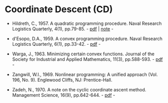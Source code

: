 # Coordinate Descent (CD)

* Hildreth, C., 1957. A quadratic programming procedure. Naval Research Logistics Quarterly, 4(1), pp.79-85. - [pdf](https://onlinelibrary.wiley.com/doi/abs/10.1002/nav.3800040113) | [note](https://onlinelibrary.wiley.com/doi/abs/10.1002/nav.3800040410) -

* d'Esopo, D.A., 1959. A convex programming procedure. Naval Research Logistics Quarterly, 6(1), pp.33-42. - [pdf](https://onlinelibrary.wiley.com/doi/abs/10.1002/nav.3800060105) -

* Warga, J., 1963. Minimizing certain convex functions. Journal of the Society for Industrial and Applied Mathematics, 11(3), pp.588-593. - [pdf](https://epubs.siam.org/doi/pdf/10.1137/0111043) -

* Zangwill, W.I., 1969. Nonlinear programming: A unified approach (Vol. 196, No. 9). Englewood Cliffs, NJ: Prentice-Hall.

* Zadeh, N., 1970. A note on the cyclic coordinate ascent method. Management Science, 16(9), pp.642-644. - [pdf](https://pubsonline.informs.org/doi/pdf/10.1287/mnsc.16.9.642) -
